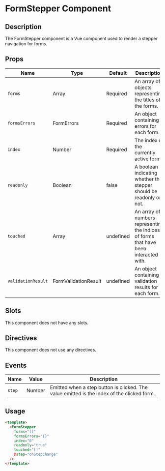 # FormStepper Component

## Description

The FormStepper component is a Vue component used to render a stepper navigation for forms.

## Props

| Name | Type | Default | Description |
| ---- | ---- | ------- | ----------- |
| `forms` | Array | Required | An array of objects representing the titles of the forms. |
| `formsErrors` | FormErrors | Required | An object containing errors for each form. |
| `index` | Number | Required | The index of the currently active form. |
| `readonly` | Boolean | false | A boolean indicating whether the stepper should be readonly or not. |
| `touched` | Array | undefined | An array of numbers representing the indices of forms that have been interacted with. |
| `validationResult` | FormValidationResult | undefined | An object containing validation results for each form. |

## Slots

This component does not have any slots.

## Directives

This component does not use any directives.

## Events

| Name | Value | Description |
| ---- | ----- | ----------- |
| `step` | Number | Emitted when a step button is clicked. The value emitted is the index of the clicked form. |

## Usage

```html
<template>
  <FormStepper
    forms="[]"
    formsErrors="{}"
    index="0"
    readonly="true"
    touched="[]"
    @step="onStepChange"
  />
</template>
```
